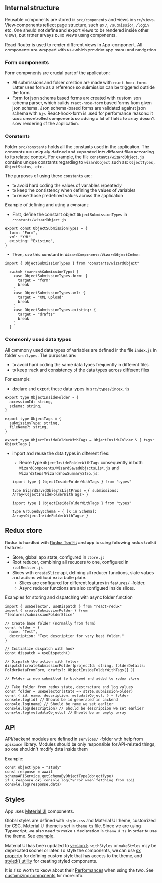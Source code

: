 ## Internal structure

Reusable components are stored in `src/components` and views in `src/views`. View-components reflect page structure, such as `/`, `/submission`, `/login` etc. One should not define and export views to be rendered inside other views, but rather always build views using components.

React Router is used to render different views in App-component. All components are wrapped with `Nav` which provider app menu and navigation.

### Form components

Form components are crucial part of the application:

- All submissions and folder creation are made with `react-hook-form`. Latter uses form as a reference so submission can be triggered outside the form.
- Form for json schema based forms are created with custom json schema parser, which builds `react-hook-form` based forms from given json schema. Json schema-based forms are validated against json schema with `Ajv`. React-hook-form is used for performance reasons: it uses uncontrolled components so adding a lot of fields to array doesn't slow rendering of the application.

### Constants

Folder `src/constants` holds all the constants used in the application. The constants are uniquely defined and separated into different files according to its related context. For example, the file `constants/wizardObject.js` contains unique constants regarding to `wizardObject` such as: `ObjectTypes, ObjectStatus, etc.`

The purposes of using these `constants` are:

- to avoid hard coding the values of variables repeatedly
- to keep the consistency when defining the values of variables
- to reuse those predefined values across the application

Example of defining and using a constant:

- First, define the constant object `ObjectSubmissionTypes` in `constants/wizardObject.js`

```
export const ObjectSubmissionTypes = {
  form: "Form",
  xml: "XML",
  existing: "Existing",
}
```

- Then, use this constant in `WizardComponents/WizardObjectIndex`:

```
import { ObjectSubmissionTypes } from "constants/wizardObject"

  switch (currentSubmissionType) {
    case ObjectSubmissionTypes.form: {
      target = "form"
      break
    }
    case ObjectSubmissionTypes.xml: {
      target = "XML upload"
      break
    }
    case ObjectSubmissionTypes.existing: {
      target = "drafts"
      break
    }
  }
```

### Commonly used data types

All commonly used data types of variables are defined in the file `index.js` in folder `src/types`. The purposes are:

- to avoid hard coding the same data types frequently in different files
- to keep track and consistency of the data types across different files

For example:

- declare and export these data types in `src/types/index.js`

```
export type ObjectInsideFolder = {
  accessionId: string,
  schema: string,
}

export type ObjectTags = {
  submissionType: string,
  fileName?: string,
}

export type ObjectInsideFolderWithTags = ObjectInsideFolder & { tags: ObjectTags }
```

- import and reuse the data types in different files:

  - Reuse type `ObjectInsideFolderWithTags` consequently in both `WizardComponents/WizardSavedObjectsList.js` and `WizardSteps/WizardShowSummaryStep.js`:

  ```
  import type { ObjectInsideFolderWithTags } from "types"

  type WizardSavedObjectsListProps = { submissions: Array<ObjectInsideFolderWithTags> }
  ```

  ```
  import type { ObjectInsideFolderWithTags } from "types"

  type GroupedBySchema = { [K in Schema]: Array<ObjectInsideFolderWithTags> }
  ```

## Redux store

Redux is handled with [Redux Toolkit](https://redux-toolkit.js.org/) and app is using following redux toolkit features:

- Store, global app state, configured in `store.js`
- Root reducer, combining all reducers to one, configured in `rootReducer.js`
- Slices with `createSlice`-api, defining all reducer functions, state values and actions without extra boilerplate.
  - Slices are configured for different features in `features/` -folder.
  - Async reducer functions are also configured inside slices.

Examples for storing and dispatching with async folder function:

```
import { useSelector, useDispatch } from "react-redux"
import { createSubmissionFolder } from "features/submissionFolderSlice"

// Create base folder (normally from form)
const folder = {
  name: "Test",
  description: "Test description for very best folder."
}

// Initialize dispatch with hook
const dispatch = useDispatch()

// Dispatch the action with folder
dispatch(createSubmissionFolder(projectId: string, folderDetails: FolderDataFromForm, drafts?: ObjectInsideFolderWithTags[] ))

// Folder is now submitted to backend and added to redux store

// Take folder from redux state, destructure and log values
const folder = useSelector(state => state.submissionFolder)
const { id, name, description, metadataObjects } = folder
console.log(id) // Should be id generated in backend
console.log(name) // Should be name we set earlier
console.log(description) // Should be description we set earlier
console.log(metadataObjects) // Should be an empty array
```

## API

API/backend modules are defined in `services/` -folder with help from `apisauce` library. Modules should be only responsible for API-related things, so one shouldn't modify data inside them.

Example:

```
const objectType = "study"
const response = await schemaAPIService.getSchemaByObjectType(objectType)
if (!response.ok) console.log("Error when fetching from api)
console.log(response.data)
```

## Styles

App uses [Material UI](https://material-ui.com/) components.

Global styles are defined with `style.css` and Material UI theme, customized for CSC. Material UI theme is set in `theme.ts` file. Since we are using Typescript, we also need to make a declaration in `theme.d.ts` in order to use the theme. See [example](https://mui.com/customization/theming/#custom-variables).

Material UI has been updated to [version 5](https://mui.com/guides/migration-v4/). `withStyles` or `makeStyles` may be deprecated sooner or later. To style the components, we can use [sx property](https://mui.com/system/the-sx-prop/#main-content) for defining custom style that has access to the theme, and [styled() utility](https://mui.com/system/styled/#how-can-i-use-the-sx-syntax-with-the-styled-utility) for creating styled components.

It is also worth to know about their [Performances](https://mui.com/system/basics/#performance-tradeoff) when using the two. See [customizing components](https://material-ui.com/customization/components/) for more info.
